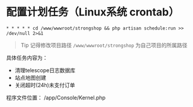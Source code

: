 
# 配置计划任务（Linux系统 crontab）

```
* * * * * cd /www/wwwroot/strongshop && php artisan schedule:run >> /dev/null 2>&1
```

> Tip
> 记得修改项目路径 `/www/wwwroot/strongshop` 为自己项目的所属路径

具体任务内容为：
- 清理telescope日志数据库
- 站点地图创建
- 关闭超时(24h)未支付订单

程序文件位置：
/app/Console/Kernel.php